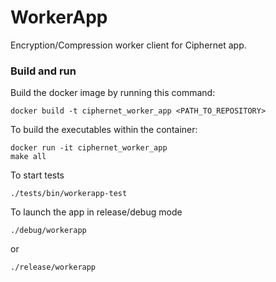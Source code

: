 # WorkerApp

Encryption/Compression worker client for Ciphernet app.

### Build and run

Build the docker image by running this command:

```
docker build -t ciphernet_worker_app <PATH_TO_REPOSITORY>
```

To build the executables within the container:

```
docker run -it ciphernet_worker_app
make all
```

To start tests

```
./tests/bin/workerapp-test
```

To launch the app in release/debug mode

```
./debug/workerapp
```

or

```
./release/workerapp
```


